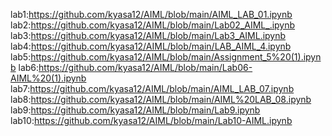 lab1:https://github.com/kyasa12/AIML/blob/main/AIML_LAB_01.ipynb
lab2:https://github.com/kyasa12/AIML/blob/main/Lab02_AIML_.ipynb
lab3:https://github.com/kyasa12/AIML/blob/main/Lab3_AIML.ipynb
lab4:https://github.com/kyasa12/AIML/blob/main/LAB_AIML_4.ipynb
lab5:https://github.com/kyasa12/AIML/blob/main/Assignment_5%20(1).ipynb
lab6:https://github.com/kyasa12/AIML/blob/main/Lab06-AIML%20(1).ipynb
lab7:https://github.com/kyasa12/AIML/blob/main/AIML_LAB_07.ipynb
lab8:https://github.com/kyasa12/AIML/blob/main/AIML%20LAB_08.ipynb
lab9:https://github.com/kyasa12/AIML/blob/main/Lab9.ipynb
lab10:https://github.com/kyasa12/AIML/blob/main/Lab10-AIML.ipynb
